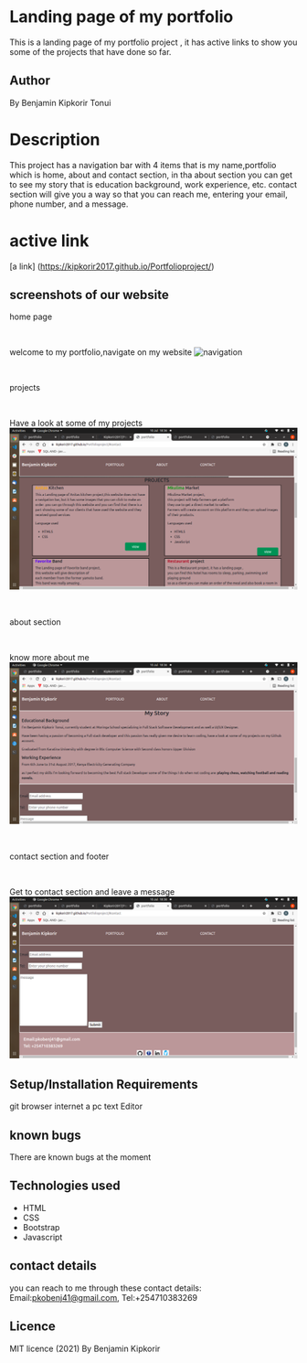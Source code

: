 # Landing page of my portfolio
This is a landing page of my portfolio project , it has active links to show you some of the projects that have done so far.
## Author
By Benjamin Kipkorir Tonui
# Description
This project has a navigation bar with 4 items that is my name,portfolio which is home, about and contact section, in tha about section you can get to see my story that is education background, work experience, etc.
contact section will give you a  way so that you can reach me, entering your email, phone number, and a message.
# active link 
[a link] (https://kipkorir2017.github.io/Portfolioproject/)
## screenshots of our website
home page
<p>&nbsp;</p>
welcome to my portfolio,navigate on my website
<image src="assets/images/navigationbar.png" alt="navigation">
<p>&nbsp;</p>
projects
<p>&nbsp;</p>
Have a look at some of my projects
<img src="assets/images/projects.png" alt="projects">
<p>&nbsp;</p>
about section
<p>&nbsp;</p>
know more about me
<img src="assets/images/about.png" alt="about">
<p>&nbsp;</p>
contact section and footer
<p>&nbsp;</p>
Get to contact section and leave a message
<img src="assets/images/contactsec.png" alt="contact page">

## Setup/Installation Requirements
git 
browser
internet
a pc
text Editor
## known bugs
There are known bugs at the moment
## Technologies used
* HTML
* CSS
* Bootstrap
* Javascript
## contact details
you can reach to me through these contact details: Email:pkobenj41@gmail.com, Tel:+254710383269
## Licence
MIT licence (2021) By Benjamin Kipkorir


